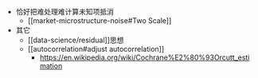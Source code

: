 - 恰好把难处理难计算未知项抵消
  - [[market-microstructure-noise#Two Scale]]
- 其它
    - [[data-science/residual]]思想
    - [[autocorrelation#adjust autocorrelation]]
      - https://en.wikipedia.org/wiki/Cochrane%E2%80%93Orcutt_estimation
